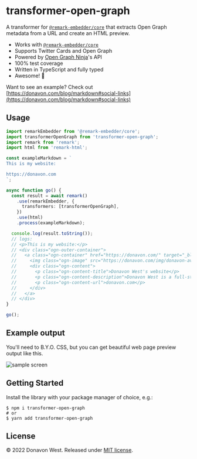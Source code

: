 # transformer-open-graph

A transformer for [`@remark-embedder/core`](https://github.com/remark-embedder/core) that extracts Open Graph metadata from a URL and create an HTML preview.

- Works with [`@remark-embedder/core`](https://github.com/remark-embedder/core)
- Supports Twitter Cards and Open Graph
- Powered by [Open Graph Ninja](https://opengraph.ninja/)'s API
- 100% test coverage
- Written in TypeScript and fully typed
- Awesome! 🎉

Want to see an example? Check out [https://donavon.com/blog/markdown#social-links](https://donavon.com/blog/markdown#social-links)

## Usage

```ts
import remarkEmbedder from '@remark-embedder/core';
import transformerOpenGraph from 'transformer-open-graph';
import remark from 'remark';
import html from 'remark-html';

const exampleMarkdown = `
This is my website:

https://donavon.com
`;

async function go() {
  const result = await remark()
    .use(remarkEmbedder, {
      transformers: [transformerOpenGraph],
    })
    .use(html)
    .process(exampleMarkdown);

  console.log(result.toString());
  // logs:
  // <p>This is my website:</p>
  // <div class="ogn-outer-container">
  //   <a class="ogn-container" href="https://donavon.com/" target="_blank" rel="noopener noreferrer" data-twitter-card="summary">
  //     <img class="ogn-image" src="https://donavon.com/img/donavon-avatar.jpeg" alt="Donavon West's website">
  //     <div class="ogn-content">
  //       <p class="ogn-content-title">Donavon West's website</p>
  //       <p class="ogn-content-description">Donavon West is a full-stack software engineer living in the New York City area.</p>
  //       <p class="ogn-content-url">donavon.com</p>
  //     </div>
  //   </a>
  // </div>
}

go();
```

## Example output

You'll need to B.Y.O. CSS, but you can get beautiful web page preview output like this.

![sample screen](./docs/example.png?raw=true)

## Getting Started

Install the library with your package manager of choice, e.g.:

```
$ npm i transformer-open-graph
# or
$ yarn add transformer-open-graph
```

## License

&copy; 2022 Donavon West. Released under [MIT license](./LICENSE).
